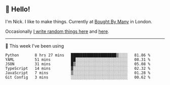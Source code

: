 ## 👋 Hello! 

I'm Nick. I like to make things. Currently at [Bought By Many](https://boughtbymany.com) in London.

Occasionally [I write random things here](https://nicksnell.com) and [here](https://twitter.com/nicksnell).

-------

🚀 This week I've been using

<!--START_SECTION:waka-->

```text
Python       8 hrs 27 mins   ████████████████████▒░░░░   81.86 %
YAML         51 mins         ██░░░░░░░░░░░░░░░░░░░░░░░   08.31 %
JSON         31 mins         █▒░░░░░░░░░░░░░░░░░░░░░░░   05.08 %
TypeScript   14 mins         ▓░░░░░░░░░░░░░░░░░░░░░░░░   02.32 %
JavaScript   7 mins          ▒░░░░░░░░░░░░░░░░░░░░░░░░   01.28 %
Git Config   3 mins          ░░░░░░░░░░░░░░░░░░░░░░░░░   00.62 %
```

<!--END_SECTION:waka-->
